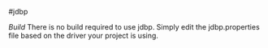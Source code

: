 #jdbp

_Build_
There is no build required to use jdbp. Simply edit the jdbp.properties file based on the driver your project is using.
